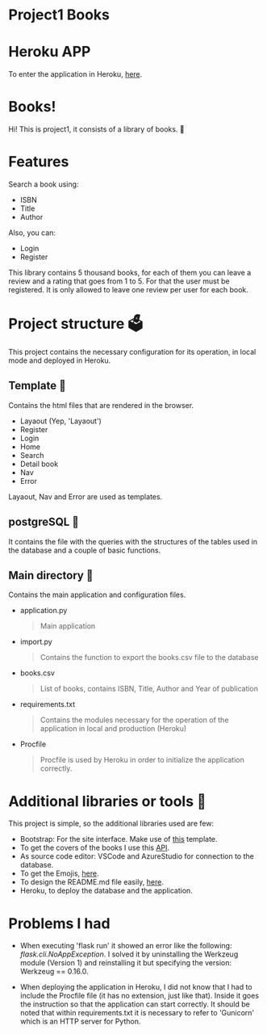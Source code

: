 # Project1 Books

# Heroku APP
To enter the application in Heroku, [here](https://bookcs-50.herokuapp.com/login).

# Books!
Hi! This is project1, it consists of a library of books. 📙

# Features
Search a book using:
 - ISBN 
 - Title
 - Author
 
Also, you can:
 - Login
 - Register

This library contains 5 thousand books, for each of them you can leave a review and a rating that goes from 1 to 5. For that the user must be registered. It is only allowed to leave one review per user for each book.

# Project structure 🗳️

This project contains the necessary configuration for its operation, in local mode and deployed in Heroku.

## Template 📂

Contains the html files that are rendered in the browser.

 - Layaout (Yep, 'Layaout')
 - Register
 - Login
 - Home
 - Search
 - Detail book
 - Nav
 - Error
 
Layaout, Nav and Error are used as templates.

## postgreSQL 📂

It contains the file with the queries with the structures of the tables used in the database and a couple of basic functions.

## Main directory 📂

Contains the main application and configuration files.

 - application.py 
	  > Main application
 - import.py
	 > Contains the function to export the books.csv file to the database
 - books.csv
	  >List of books, contains ISBN, Title, Author and Year of publication
 - requirements.txt
	 >Contains the modules necessary for the operation of the application in local and production (Heroku)
 - Procfile
	 >Procfile is used by Heroku in order to initialize the application correctly.

# Additional libraries or tools 🧰
This project is simple, so the additional libraries used are few:

 - Bootstrap: For the site interface. Make use of [this](https://getbootstrap.com/docs/4.0/examples/offcanvas/) template.
 - To get the covers of the books I use this [API](https://openlibrary.org/dev/docs/api/covers).
 - As source code editor: VSCode and AzureStudio for connection to the database.
 - To get the Emojis, [here](https://emojipedia.org/).
 - To design the README.md file easily, [here](https://stackedit.io/).
 - Heroku, to deploy the database and the application.

# Problems I had

 - When executing 'flask run' it showed an error like the following: *flask.cli.NoAppException*.
I solved it by uninstalling the Werkzeug module (Version 1) and reinstalling it but specifying the version: Werkzeug == 0.16.0.

 - When deploying the application in Heroku, I did not know that I had to include the Procfile file (it has no extension, just like that). Inside it goes the instruction so that the application can start correctly. It should be noted that within requirements.txt it is necessary to refer to 'Gunicorn' which is an HTTP server for Python.

